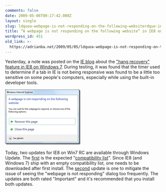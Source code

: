 ```yaml
---
comments: false
date: 2009-05-06T00:17:42.000Z
layout: single
slug: ldquoa-webpage-is-not-responding-on-the-following-websiterdquo-in
title: “A webpage is not responding on the following website” in IE8 on Win7
wordpress_id: 451
old_link: >-
  https://adrianba.net/2009/05/05/ldquoa-webpage-is-not-responding-on-the-following-websiterdquo-in/
---
```

Yesterday, a note was posted on the [IE blog](http://blogs.msdn.com/ie/) about the ["hang recovery" feature in IE8 on Windows 7](http://blogs.msdn.com/ie/archive/2009/05/04/ie8-in-windows-7-rc-reliability-and-telemetry.aspx). During testing, it was found that the timer used to determine if a tab in IE is not being responsive was found to be a little too sensitive on some people's computers, especially while using the built-in developer tools.

 

![A webpage is not responding on the following website](/assets/uploads/2009/05/img451-1.png)

 

Today, two updates for IE8 on Win7 RC are available through Windows Update. The [first](http://support.microsoft.com/kb/960321) is the expected "[compatibility list](http://blogs.msdn.com/ie/archive/2009/03/30/compatibility-view-list-and-ie8-rtw.aspx)". Since IE8 (and Windows 7) ship with an empty compatibility list, one needs to be downloaded after first install. The [second](http://support.microsoft.com/?kbid=970858) update is one to mitigate the issue of seeing the "webpage is not responding" dialog too frequently. The updates are both rated "Important" and it's recommended that you install both updates.
